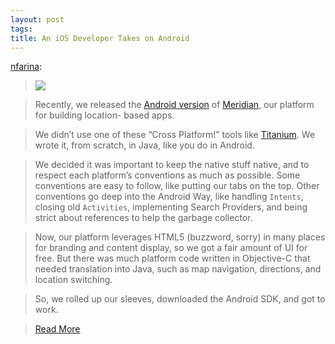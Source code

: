 ```yaml
--- 
layout: post
tags: 
title: An iOS Developer Takes on Android
---
```

[nfarina](http://nfarina.com/post/8239634061/ios-to-android):

> ![](http://cl.ly/34182G3F1r1L2r0K1M0N/Untitled-1.png)

>

> Recently, we released the [Android
version](https://market.android.com/details?id=meridian.app) of
[Meridian](http://www.meridianapps.com), our platform for building location-
based apps.

>

> We didn’t use one of these “Cross Platform!” tools like
[Titanium](http://www.appcelerator.com). We wrote it, from scratch, in Java,
like you do in Android.

>

> We decided it was important to keep the native stuff native, and to respect
each platform’s conventions as much as possible. Some conventions are easy to
follow, like putting our tabs on the top. Other conventions go deep into the
Android Way, like handling `Intents`, closing old `Activities`, implementing
Search Providers, and being strict about references to help the garbage
collector.

>

> Now, our platform leverages HTML5 (buzzword, sorry) in many places for
branding and content display, so we got a fair amount of UI for free. But
there was much platform code written in Objective-C that needed translation
into Java, such as map navigation, directions, and location switching.

>

> So, we rolled up our sleeves, downloaded the Android SDK, and got to work.

>

> [Read More](http://nfarina.com/post/8239634061/ios-to-android)
